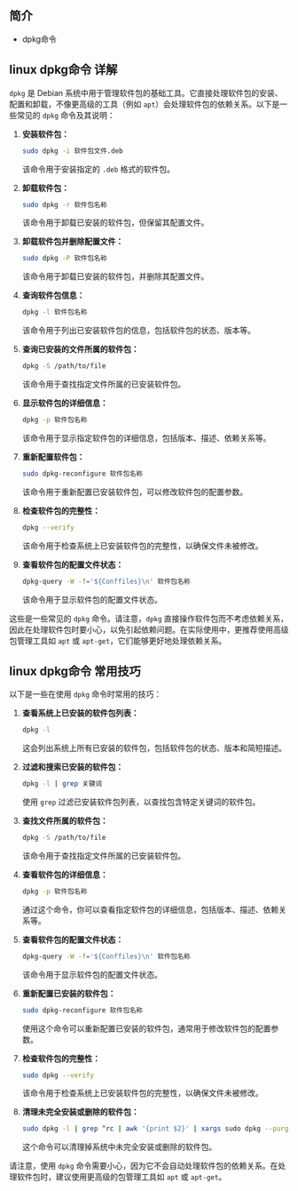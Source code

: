 ## 简介

+ dpkg命令

## linux dpkg命令 详解

`dpkg` 是 Debian 系统中用于管理软件包的基础工具。它直接处理软件包的安装、配置和卸载，不像更高级的工具（例如 `apt`）会处理软件包的依赖关系。以下是一些常见的 `dpkg` 命令及其说明：

1. **安装软件包：**
   ```bash
   sudo dpkg -i 软件包文件.deb
   ```
   该命令用于安装指定的 `.deb` 格式的软件包。

2. **卸载软件包：**
   ```bash
   sudo dpkg -r 软件包名称
   ```
   该命令用于卸载已安装的软件包，但保留其配置文件。

3. **卸载软件包并删除配置文件：**
   ```bash
   sudo dpkg -P 软件包名称
   ```
   该命令用于卸载已安装的软件包，并删除其配置文件。

4. **查询软件包信息：**
   ```bash
   dpkg -l 软件包名称
   ```
   该命令用于列出已安装软件包的信息，包括软件包的状态、版本等。

5. **查询已安装的文件所属的软件包：**
   ```bash
   dpkg -S /path/to/file
   ```
   该命令用于查找指定文件所属的已安装软件包。

6. **显示软件包的详细信息：**
   ```bash
   dpkg -p 软件包名称
   ```
   该命令用于显示指定软件包的详细信息，包括版本、描述、依赖关系等。

7. **重新配置软件包：**
   ```bash
   sudo dpkg-reconfigure 软件包名称
   ```
   该命令用于重新配置已安装软件包，可以修改软件包的配置参数。

8. **检查软件包的完整性：**
   ```bash
   dpkg --verify
   ```
   该命令用于检查系统上已安装软件包的完整性，以确保文件未被修改。

9. **查看软件包的配置文件状态：**
   ```bash
   dpkg-query -W -f='${Conffiles}\n' 软件包名称
   ```
   该命令用于显示软件包的配置文件状态。

这些是一些常见的 `dpkg` 命令。请注意，`dpkg` 直接操作软件包而不考虑依赖关系，因此在处理软件包时要小心，以免引起依赖问题。在实际使用中，更推荐使用高级包管理工具如 `apt` 或 `apt-get`，它们能够更好地处理依赖关系。

## linux dpkg命令 常用技巧

以下是一些在使用 `dpkg` 命令时常用的技巧：

1. **查看系统上已安装的软件包列表：**
   ```bash
   dpkg -l
   ```
   这会列出系统上所有已安装的软件包，包括软件包的状态、版本和简短描述。

2. **过滤和搜索已安装的软件包：**
   ```bash
   dpkg -l | grep 关键词
   ```
   使用 `grep` 过滤已安装软件包列表，以查找包含特定关键词的软件包。

3. **查找文件所属的软件包：**
   ```bash
   dpkg -S /path/to/file
   ```
   该命令用于查找指定文件所属的已安装软件包。

4. **查看软件包的详细信息：**
   ```bash
   dpkg -p 软件包名称
   ```
   通过这个命令，你可以查看指定软件包的详细信息，包括版本、描述、依赖关系等。

5. **查看软件包的配置文件状态：**
   ```bash
   dpkg-query -W -f='${Conffiles}\n' 软件包名称
   ```
   该命令用于显示软件包的配置文件状态。

6. **重新配置已安装的软件包：**
   ```bash
   sudo dpkg-reconfigure 软件包名称
   ```
   使用这个命令可以重新配置已安装的软件包，通常用于修改软件包的配置参数。

7. **检查软件包的完整性：**
   ```bash
   sudo dpkg --verify
   ```
   该命令用于检查系统上已安装软件包的完整性，以确保文件未被修改。

8. **清理未完全安装或删除的软件包：**
   ```bash
   sudo dpkg -l | grep ^rc | awk '{print $2}' | xargs sudo dpkg --purge
   ```
   这个命令可以清理掉系统中未完全安装或删除的软件包。

请注意，使用 `dpkg` 命令需要小心，因为它不会自动处理软件包的依赖关系。在处理软件包时，建议使用更高级的包管理工具如 `apt` 或 `apt-get`。